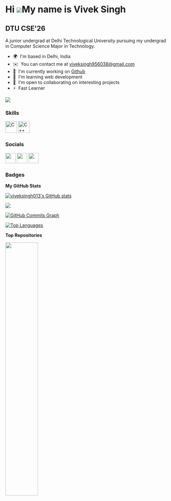 Hi ![](https://user-images.githubusercontent.com/18350557/176309783-0785949b-9127-417c-8b55-ab5a4333674e.gif)My name is Vivek Singh
===================================================================================================================================

DTU CSE'26
----------

A junior undergrad at Delhi Technological University pursuing my undergrad in Computer Science Major in Technology.

* 🌍  I'm based in Delhi, India
* ✉️  You can contact me at [viveksingh956038@gmail.com](mailto:viveksingh956038@gmail.com)
* 🚀  I'm currently working on [Github](http://www.github.com/viveksingh013)
* 🧠  I'm learning web development
* 🤝  I'm open to collaborating on interesting projects
* ⚡  Fast Learner

<a href="https://www.github.com/viveksingh013" target="_blank" rel="noreferrer"><img
src="https://img.shields.io/github/followers/viveksingh013?logo=github&style=for-the-badge&color=0891b2&labelColor=1c1917" /></a>

### Skills


<p align="left">
<a href="https://docs.microsoft.com/en-us/cpp/?view=msvc-170" target="_blank" rel="noreferrer"><img src="https://raw.githubusercontent.com/danielcranney/readme-generator/main/public/icons/skills/c-colored.svg" width="36" height="36" alt="C" /></a>
<a href="https://docs.microsoft.com/en-us/cpp/?view=msvc-170" target="_blank" rel="noreferrer"><img src="https://raw.githubusercontent.com/danielcranney/readme-generator/main/public/icons/skills/cplusplus-colored.svg" width="36" height="36" alt="C++" /></a>
</p>


### Socials

<p align="left"> <a href="https://www.github.com/viveksingh013" target="_blank" rel="noreferrer"><img src="https://raw.githubusercontent.com/danielcranney/readme-generator/main/public/icons/socials/github.svg" width="32" height="32" /></a> <a href="http://www.instagram.com/_viveksingh013" target="_blank" rel="noreferrer"><img src="https://raw.githubusercontent.com/danielcranney/readme-generator/main/public/icons/socials/instagram.svg" width="32" height="32" /></a> <a href="https://www.linkedin.com/in/viveksingh013" target="_blank" rel="noreferrer"><img src="https://raw.githubusercontent.com/danielcranney/readme-generator/main/public/icons/socials/linkedin.svg" width="32" height="32" /></a></p>

### Badges

<b>My GitHub Stats</b>

<a href="http://www.github.com/viveksingh013"><img src="https://github-readme-stats.vercel.app/api?username=viveksingh013&show_icons=true&hide=&count_private=true&title_color=0891b2&text_color=ffffff&icon_color=0891b2&bg_color=1c1917&hide_border=true&show_icons=true" alt="viveksingh013's GitHub stats" /></a>

<a href="http://www.github.com/viveksingh013"><img src="https://github-readme-streak-stats.herokuapp.com/?user=viveksingh013&stroke=ffffff&background=1c1917&ring=0891b2&fire=0891b2&currStreakNum=ffffff&currStreakLabel=0891b2&sideNums=ffffff&sideLabels=ffffff&dates=ffffff&hide_border=true" /></a>

<a href="http://www.github.com/viveksingh013"><img src="https://activity-graph.herokuapp.com/graph?username=viveksingh013&bg_color=1c1917&color=ffffff&line=0891b2&point=ffffff&area_color=1c1917&area=true&hide_border=true&custom_title=GitHub%20Commits%20Graph" alt="GitHub Commits Graph" /></a>

<a href="https://github.com/viveksingh013" align="left"><img src="https://github-readme-stats.vercel.app/api/top-langs/?username=viveksingh013&langs_count=10&title_color=0891b2&text_color=ffffff&icon_color=0891b2&bg_color=1c1917&hide_border=true&locale=en&custom_title=Top%20%Languages" alt="Top Languages" /></a>

<b>Top Repositories</b>

<div width="100%" align="center"><a href="https://github.com/viveksingh013/calculator" align="left"><img align="left" width="45%" src="https://github-readme-stats.vercel.app/api/pin/?username=viveksingh013&repo=calculator&title_color=0891b2&text_color=ffffff&icon_color=0891b2&bg_color=1c1917&hide_border=true&locale=en" /></a></div><br /><br /><br /><br /><br /><br /><br />
